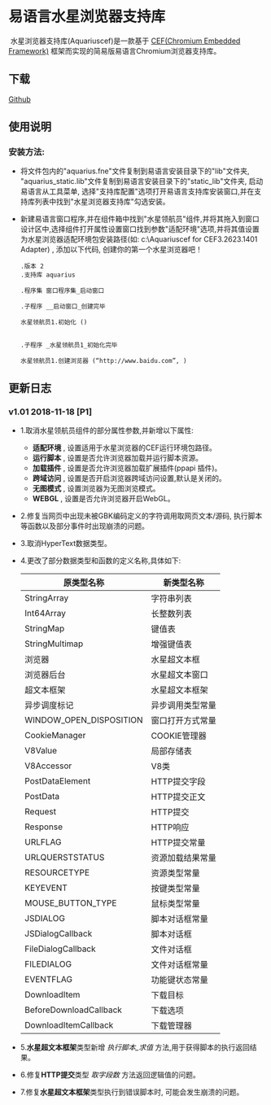 # 易语言水星浏览器支持库

​     水星浏览器支持库(Aquariuscef)是一款基于  [CEF(Chromium Embedded Framework)](https://bitbucket.org/chromiumembedded/cef) 框架而实现的简易版易语言Chromium浏览器支持库。



## 下载

[Github](https://github.com/kirino17/ecef)



## 使用说明

### 安装方法:

* 将文件包内的"aquarius.fne"文件复制到易语言安装目录下的"lib"文件夹, "aquarius_static.lib"文件复制到易语言安装目录下的"static_lib"文件夹, 启动易语言从工具菜单, 选择"支持库配置"选项打开易语言支持库安装窗口,并在支持库列表中找到"水星浏览器支持库"勾选安装。

* 新建易语言窗口程序,并在组件箱中找到"水星领航员"组件,并将其拖入到窗口设计区中,选择组件打开属性设置窗口找到参数"适配环境"选项,并将其值设置为水星浏览器适配环境包安装路径(如: c:\Aquariuscef for CEF3.2623.1401 Adapter) , 添加以下代码, 创建你的第一个水星浏览器吧！

  ```
  .版本 2
  .支持库 aquarius
  
  .程序集 窗口程序集_启动窗口
  
  .子程序 __启动窗口_创建完毕
  
  水星领航员1.初始化 ()
  
  
  .子程序 _水星领航员1_初始化完毕
  
  水星领航员1.创建浏览器 (“http://www.baidu.com”, )
  
  ```


## 更新日志

### v1.01 2018-11-18 [P1]

* 1.取消水星领航员组件的部分属性参数,并新增以下属性:

  * **适配环境** , 设置适用于水星浏览器的CEF运行环境包路径。
  * **运行脚本** , 设置是否允许浏览器加载并运行脚本资源。
  * **加载插件** , 设置是否允许浏览器加载扩展插件(ppapi 插件)。
  * **跨域访问** , 设置是否开启浏览器跨域访问设置,默认是关闭的。
  * **无图模式** , 设置浏览器为无图浏览模式。
  * **WEBGL** , 设置是否允许浏览器开启WebGL。

* 2.修复当网页中出现未被GBK编码定义的字符调用取网页文本/源码, 执行脚本等函数以及部分事件时出现崩溃的问题。

* 3.取消HyperText数据类型。

* 4.更改了部分数据类型和函数的定义名称,具体如下: 

  | 原类型名称              | 新类型名称       |
  | ----------------------- | ---------------- |
  | StringArray             | 字符串列表       |
  | Int64Array              | 长整数列表       |
  | StringMap               | 键值表           |
  | StringMultimap          | 增强键值表       |
  | 浏览器                  | 水星超文本框     |
  | 浏览器后台              | 水星超文本窗口   |
  | 超文本框架              | 水星超文本框架   |
  | 异步调度标记            | 异步调用类型常量 |
  | WINDOW_OPEN_DISPOSITION | 窗口打开方式常量 |
  | CookieManager           | COOKIE管理器     |
  | V8Value                 | 局部存储表       |
  | V8Accessor              | V8类             |
  | PostDataElement         | HTTP提交字段     |
  | PostData                | HTTP提交正文     |
  | Request                 | HTTP提交         |
  | Response                | HTTP响应         |
  | URLFLAG                 | HTTP提交常量     |
  | URLQUERSTSTATUS         | 资源加载结果常量 |
  | RESOURCETYPE            | 资源类型常量     |
  | KEYEVENT                | 按键类型常量     |
  | MOUSE_BUTTON_TYPE       | 鼠标类型常量     |
  | JSDIALOG                | 脚本对话框常量   |
  | JSDialogCallback        | 脚本对话框       |
  | FileDialogCallback      | 文件对话框       |
  | FILEDIALOG              | 文件对话框常量   |
  | EVENTFLAG               | 功能键状态常量   |
  | DownloadItem            | 下载目标         |
  | BeforeDownloadCallback  | 下载选项         |
  | DownloadItemCallback    | 下载管理器       |

* 5.**水星超文本框架**类型新增 *执行脚本_求值* 方法,用于获得脚本的执行返回结果。

* 6.修复**HTTP提交**类型 *取字段数*  方法返回逻辑值的问题。

* 7.修复**水星超文本框架**类型执行到错误脚本时, 可能会发生崩溃的问题。 